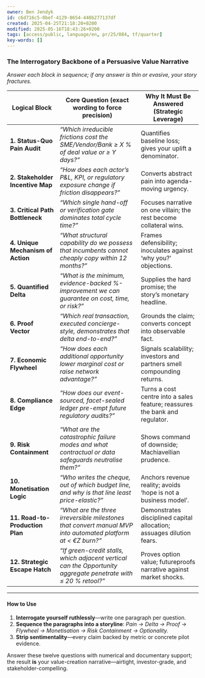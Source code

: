 ```yaml
---
owner: Ben Jendyk
id: c6d716c5-0bef-4129-8654-440b277137df
created: 2025-04-25T21:18:20+0200
modified: 2025-05-16T18:43:26+0200
tags: [access/public, language/en, pr/25/084, tf/quarter]
key-words: []
---
```


### The **Interrogatory Backbone** of a Persuasive Value Narrative  
*Answer each block in sequence; if any answer is thin or evasive, your story fractures.*

| Logical Block | Core Question (exact wording to force precision) | Why It Must Be Answered (Strategic Leverage) |
|---------------|--------------------------------------------------|---------------------------------------------|
| **1. Status-Quo Pain Audit** | *“Which irreducible frictions cost the SME/Vendor/Bank ≥ X % of deal value or ≥ Y days?”* | Quantifies baseline loss; gives your uplift a denominator. |
| **2. Stakeholder Incentive Map** | *“How does each actor’s P&L, KPI, or regulatory exposure change if friction disappears?”* | Converts abstract pain into agenda-moving urgency. |
| **3. Critical Path Bottleneck** | *“Which single hand-off or verification gate dominates total cycle time?”* | Focuses narrative on one villain; the rest become collateral wins. |
| **4. Unique Mechanism of Action** | *“What structural capability do we possess that incumbents cannot cheaply copy within 12 months?”* | Frames defensibility; inoculates against ‘why you?’ objections. |
| **5. Quantified Delta** | *“What is the minimum, evidence-backed %-improvement we can guarantee on cost, time, or risk?”* | Supplies the hard promise; the story’s monetary headline. |
| **6. Proof Vector** | *“Which real transaction, executed concierge-style, demonstrates that delta end-to-end?”* | Grounds the claim; converts concept into observable fact. |
| **7. Economic Flywheel** | *“How does each additional opportunity lower marginal cost or raise network advantage?”* | Signals scalability; investors and partners smell compounding returns. |
| **8. Compliance Edge** | *“How does our event-sourced, facet-sealed ledger pre-empt future regulatory audits?”* | Turns a cost centre into a sales feature; reassures the bank and regulator. |
| **9. Risk Containment** | *“What are the catastrophic failure modes and what contractual or data safeguards neutralise them?”* | Shows command of downside; Machiavellian prudence. |
| **10. Monetisation Logic** | *“Who writes the cheque, out of which budget line, and why is that line least price-elastic?”* | Anchors revenue reality; avoids ‘hope is not a business model’. |
| **11. Road-to-Production Plan** | *“What are the three irreversible milestones that convert manual MVP into automated platform at < €Z burn?”* | Demonstrates disciplined capital allocation; assuages dilution fears. |
| **12. Strategic Escape Hatch** | *“If green-credit stalls, which adjacent vertical can the Opportunity aggregate penetrate with ≤ 20 % retool?”* | Proves option value; futureproofs narrative against market shocks. |

---

#### How to Use  
1. **Interrogate yourself ruthlessly**—write one paragraph per question.  
2. **Sequence the paragraphs into a storyline**: *Pain → Delta → Proof → Flywheel → Monetisation → Risk Containment → Optionality.*  
3. **Strip sentimentality**—every claim backed by metric or concrete pilot evidence.  

Answer these twelve questions with numerical and documentary support; the result **is** your value-creation narrative—airtight, investor-grade, and stakeholder-compelling.